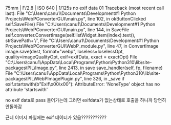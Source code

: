 75mm | F/2.8 | ISO 640 | 1/125s
no exif data 01
Traceback (most recent call last):
  File "C:\Users\canu1\Documents\Development\#1 Python Projects\WebPConverterGUI\main.py", line 102, in okButtonClicked
    self.SaveFile()
  File "C:\Users\canu1\Documents\Development\#1 Python Projects\WebPConverterGUI\main.py", line 144, in SaveFile
    self.converter.ConvertImage(self.listWidget.item(index).text(), strSavePath+'/',
  File "C:\Users\canu1\Documents\Development\#1 Python Projects\WebPConverterGUI\WebP_module.py", line 47, in ConvertImage
    image.save(dest, format="webp", loseless=loselessOpt, quality=imageQualityOpt, exif=exifData, exact = exactOpt)
  File "C:\Users\canu1\AppData\Local\Programs\Python\Python310\lib\site-packages\PIL\Image.py", line 2413, in save
    save_handler(self, fp, filename)
  File "C:\Users\canu1\AppData\Local\Programs\Python\Python310\lib\site-packages\PIL\WebPImagePlugin.py", line 326, in _save
    if exif.startswith(b"Exif\x00\x00"):
AttributeError: 'NoneType' object has no attribute 'startswith'

no exif data로 pass 들어가는데 그러면 exifdata가 없는상태로 호출을 하니까 당연히 안돌아감

근데 이미지 파일에는 exif 데이터가 있음???????????
